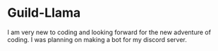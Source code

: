 # Guild-Llama
I am very new to coding and looking forward for the new adventure of coding. I was planning on making a bot for my discord server.
